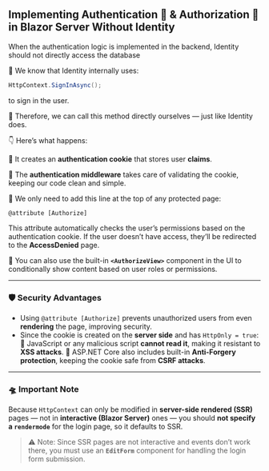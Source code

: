 ## Implementing Authentication 🔐 & Authorization 🔑 in **Blazor Server Without Identity**

When the authentication logic is implemented in the backend, Identity should not directly access the database

🧠 We know that Identity internally uses:

```csharp
HttpContext.SignInAsync();
```

to sign in the user.

🚀 Therefore, we can call this method directly ourselves — just like Identity does.

👇 Here’s what happens:

🌈 It creates an **authentication cookie** that stores user **claims**.

🌈 The **authentication middleware** takes care of validating the cookie, keeping our code clean and simple.

🌈 We only need to add this line at the top of any protected page:

```razor
@attribute [Authorize]
```

This attribute automatically checks the user’s permissions based on the authentication cookie.
If the user doesn’t have access, they’ll be redirected to the **AccessDenied** page.

🌈 You can also use the built-in **`<AuthorizeView>`** component in the UI to conditionally show content based on user roles or permissions.

---

### 🛡 Security Advantages

* Using `@attribute [Authorize]` prevents unauthorized users from even **rendering** the page, improving security.
* Since the cookie is created on the **server side** and has `HttpOnly = true`:
  💎 JavaScript or any malicious script **cannot read it**, making it resistant to **XSS attacks**.
  💎 ASP.NET Core also includes built-in **Anti-Forgery protection**, keeping the cookie safe from **CSRF attacks**.

---

### 🛸 Important Note

Because `HttpContext` can only be modified in **server-side rendered (SSR)** pages — not in **interactive (Blazor Server)** ones —
you should **not specify a `rendermode`** for the login page, so it defaults to SSR.

> ⚠️ Note: Since SSR pages are not interactive and events don’t work there, you must use an **`EditForm`** component for handling the login form submission.

